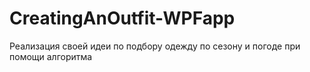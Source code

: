# CreatingAnOutfit-WPFapp
Реализация своей идеи по подбору одежду по сезону и погоде при помощи алгоритма
